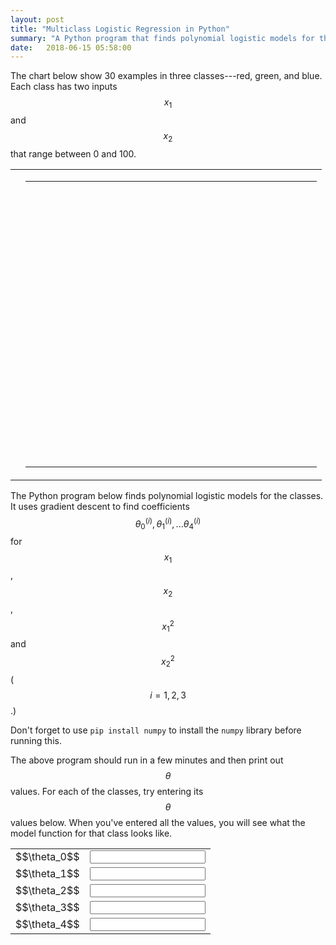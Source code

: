 ```yaml
---
layout: post
title: "Multiclass Logistic Regression in Python"
summary: "A Python program that finds polynomial logistic models for three classes. Interactive visualization of the results."
date:   2018-06-15 05:58:00
---
```


The chart below show 30 examples in three classes---red, green, and blue. Each
class has two inputs $$x_1$$ and $$x_2$$ that range between 0 and 100.

<table class="table">
  <tr>
    <td>
    </td>
    <td>
      <table>
        <tr>
          <td colspan="8">
            <svg width="450" height="450">
            </svg>
          </td>
        </tr>
      </table>
    </td>
  </tr>
</table>

The Python program below finds polynomial logistic models for the
classes. It uses gradient descent to find coefficients $$\theta_0^{(i)}, \theta_1^{(i)}, ...
\theta_4^{(i)}$$ for $$x_1$$, $$x_2$$, $$x_1^2$$ and $$x_2^2$$ ($$i = {1, 2, 3}$$.)

Don't forget to use `pip install numpy` to install the `numpy` library before
running this.

<script src="https://gist.github.com/mspandit/b98e67057aed89e16ba6e472b28e73fc.js"></script>

<script src="https://d3js.org/d3.v5.min.js"></script>

<script type="text/javascript">
  var trainingExamples = [
    { x1: 6,  x2: 48, y: "red" },
    { x1: 8,  x2: 11, y: "red" },
    { x1: 15, x2:  1, y: "red" },
    { x1: 16, x2: 19, y: "red" },
    { x1: 22, x2: 40, y: "red" },
    { x1: 25, x2: 33, y: "red" },
    { x1: 30, x2: 49, y: "red" },
    { x1: 31, x2: 44, y: "red" },
    { x1: 32, x2: 29, y: "red" },
    { x1: 38, x2:  2, y: "red" },
  
    { x1: 53, x2: 63, y: "green" },
    { x1: 50, x2: 55, y: "green" },
    { x1: 90, x2: 70, y: "green" },
    { x1: 69, x2: 59, y: "green" },
    { x1: 76, x2: 28, y: "green" },
    { x1: 86, x2: 33, y: "green" },
    { x1: 51, x2: 55, y: "green" },
    { x1: 88, x2: 57, y: "green" },
    { x1: 85, x2: 54, y: "green" },
    { x1: 60, x2: 62, y: "green" },
    
    { x1: 14, x2: 66, y: "blue" },
    { x1: 13, x2: 76, y: "blue" },
    { x1: 40, x2: 82, y: "blue" },
    { x1: 10, x2: 98, y: "blue" },
    { x1:  6, x2: 51, y: "blue" },
    { x1: 47, x2: 62, y: "blue" },
    { x1: 40, x2: 85, y: "blue" },
    { x1: 11, x2: 59, y: "blue" },
    { x1: 26, x2: 95, y: "blue" },
    { x1: 20, x2: 88, y: "blue" }
  ];
  var scaleX = d3.scaleLinear().domain([0, 100]).range([30, 440]);
  var scaleY = d3.scaleLinear().domain([0, 100]).range([430, 30]);
  d3.select('svg')
    .append('g')
    .attr("transform", "translate(0, 430)").call(d3.axisBottom(scaleX));
  d3.select('svg')
    .append('g')
    .attr("transform", "translate(30, 0)").call(d3.axisLeft(scaleY));

  e = d3.select("svg").selectAll("circle").data(trainingExamples).enter();
  e.append("circle").attr("cx", function (d) { return scaleX(d.x1); })
    .attr("cy", function (d) { return scaleY(d.x2); }).attr("r", 3).attr("fill", function(d) { return d.y; })

</script>

The above program should run in a few minutes and then print out $$\theta$$
values. For each of the classes, try entering its $$\theta$$ values below.
When you've entered all the values, you will see what the model function for
that class looks like.

<table class="table" id="entry-table">
  <tr>
    <td>       $$\theta_0$$</td>
    <td><input class="theta" type="text"></td>
  </tr>
  <tr>
    <td>       $$\theta_1$$</td>
    <td><input class="theta" type="text"></td>
  </tr>
  <tr>
    <td>       $$\theta_2$$</td>
    <td><input class="theta" type="text"></td>
  </tr>
  <tr>
    <td>       $$\theta_3$$</td>
    <td><input class="theta" type="text"></td>
  </tr>
  <tr>
    <td>       $$\theta_4$$</td>
    <td><input class="theta" type="text"></td>
  </tr>
</table>

<div id="visualization"></div>
<script src="https://cdnjs.cloudflare.com/ajax/libs/vis/4.21.0/vis.min.js"></script>
<script type="text/javascript"> 
  function hypothesis(x1, x2, theta) {
    x1 = (x1 - 50.0) / 50.0
    x2 = (x2 - 50.0) / 50.0
    return 1.0 / (1 + Math.E ** (theta[0] + theta[1] * x1 + theta[2] * x2 + theta[3] * x1 * x1 + theta[4] * x2 * x2));
  }

  function getData(theta) {
    // Create and populate a data table.
    var data = new vis.DataSet();
    var counter = 0;
    var steps = 50;  // number of datapoints will be steps*steps
    var axisMax = 314;
    var xMin = 0.0
    var xMax = 100.0
    var xStep = (xMax - xMin) / steps;
    var yMin = 0.0
    var yMax = 100.0
    var yStep = (yMax - yMin) / steps;
    for (var x = xMin; x < xMax; x += xStep) {
        for (var y = yMin; y < yMax; y += yStep) {
            var value = hypothesis(x, y, theta);
            if (!isNaN(value)) {
              data.add({
                id: counter++,
                x: x,
                y: y,
                z: value,
                style: ((x == 2.5 && y == 30) ? 0 : value)
              });
            }
        }
    }
    return data;
  }

  // specify options
  var options = {
    width:  '500px',
    height: '552px',
    style: 'dot-color',
    showPerspective: true,
    showGrid: true,
    showShadow: false,
    keepAspectRatio: false,
    verticalRatio: 0.5,
    xLabel: "theta1",
    yLabel: "theta0",
    zLabel: "model",
    tooltip: true,
    showLegend: false
  };

  // Instantiate our graph object.
  var container = document.getElementById('visualization');
  $(".theta").on("change", function () {
    theta = $.map($(".theta"), function (field) { 
      return parseFloat(field.value); 
    });
    console.log(theta);
    if (theta.every(function (value) { return !isNaN(value); })) {
      var graph3d = new vis.Graph3d(container, getData(theta), options);
    }
  });
</script>